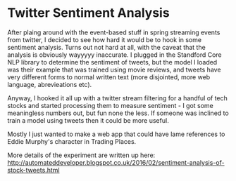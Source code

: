# Twitter Sentiment Analysis  

After plaing around with the event-based stuff in spring streaming events from twitter, I decided to see how hard it would be to hook in some sentiment analysis.  Turns out not hard at all, with the caveat that the analysis is obviously wayyyyy inaccurate. I plugged in the Standford Core NLP library to determine the sentiment of tweets, but the model I loaded was their example that was trained using movie reviews, and tweets have very different forms to normal written text (more disjointed, more web language, abrevieations etc).

Anyway, I hooked it all up with a twitter stream filtering for a handful of tech stocks and started processing them to measure sentiment - I got some meaningless numbers out, but fun none the less.  If someone was inclined to train a model using tweets then it could be more useful.


Mostly I just wanted to make a web app that could have lame references to Eddie Murphy's character in Trading Places.


More details of the experiment are written up here: http://automateddeveloper.blogspot.co.uk/2016/02/sentiment-analysis-of-stock-tweets.html
